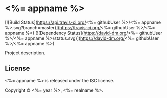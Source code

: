 # <%= appname %>

[![Build Status](https://api.travis-ci.org/<%= githubUser %>/<%= appname %>.svg?branch=master)](https://travis-ci.org/<%= githubUser %>/<%= appname %>)
[![Dependency Status](https://david-dm.org/<%= githubUser %>/<%= appname %>/status.svg)](https://david-dm.org/<%= githubUser %>/<%= appname %>)

Project description.


License
-------
<%= appname %> is released under the ISC license.

Copyright © <%= year %>, <%= realname %>.
